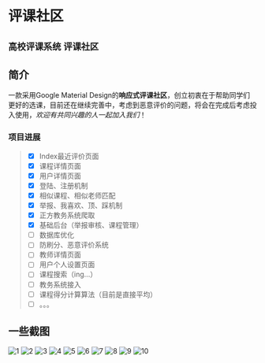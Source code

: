 # 评课社区
` 高校评课系统 `
` 评课社区 `
--------
## 简介

一款采用Google Material Design的**响应式评课社区**，创立初衷在于帮助同学们更好的选课，目前还在继续完善中，考虑到恶意评价的问题，将会在完成后考虑投入使用，*欢迎有共同兴趣的人一起加入我们*！

### 项目进展
> - [x] Index最近评价页面
> - [x] 课程详情页面
> - [x] 用户详情页面 
> - [x] 登陆、注册机制 
> - [x] 相似课程、相似老师匹配
> - [x] 举报、我喜欢、顶、踩机制
> - [x] 正方教务系统爬取
> - [x] 基础后台（举报审核、课程管理）
> - [ ] 数据库优化
> - [ ] 防刷分、恶意评价系统
> - [ ] 教师详情页面
> - [ ] 用户个人设置页面
> - [ ] 课程搜索（ing...）
> - [ ] 教务系统接入
> - [ ] 课程得分计算算法（目前是直接平均）
> - [ ] 。。。

## 一些截图
![1](./preview/1.png)
![2](./preview/2.png)
![3](./preview/3.png)
![4](./preview/4.png)
![5](./preview/5.png)
![6](./preview/6.png)
![7](./preview/7.png)
![8](./preview/8.png)
![9](./preview/9.png)
![10](./preview/10.png)


